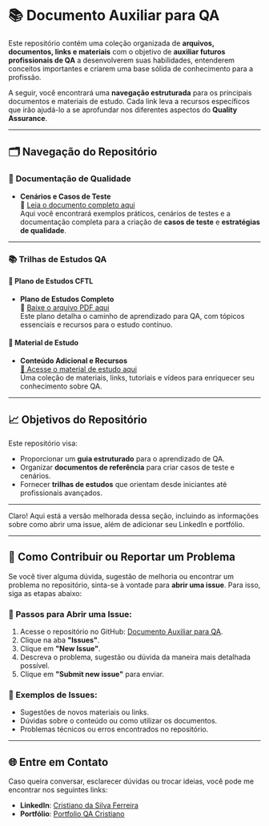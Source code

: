 # 📚 Documento Auxiliar para QA

Este repositório contém uma coleção organizada de **arquivos, documentos, links e materiais** com o objetivo de **auxiliar futuros profissionais de QA** a desenvolverem suas habilidades, entenderem conceitos importantes e criarem uma base sólida de conhecimento para a profissão.

A seguir, você encontrará uma **navegação estruturada** para os principais documentos e materiais de estudo. Cada link leva a recursos específicos que irão ajudá-lo a se aprofundar nos diferentes aspectos do **Quality Assurance**.

---

## 🗂️ Navegação do Repositório

### 📜 **Documentação de Qualidade**

- **Cenários e Casos de Teste**  
  📄 [Leia o documento completo aqui](./Documentação%20da%20Qualidade/README.md)  
  Aqui você encontrará exemplos práticos, cenários de testes e a documentação completa para a criação de **casos de teste** e **estratégias de qualidade**.

---

### 📚 **Trilhas de Estudos QA**

#### 📝 **Plano de Estudos CFTL**

- **Plano de Estudos Completo**  
  📄 [Baixe o arquivo PDF aqui](./Trilhas%20de%20Estudos%20QA/Planos%20de%20Estudos/Plano_de_Estudos_CTFL.pdf)  
  Este plano detalha o caminho de aprendizado para QA, com tópicos essenciais e recursos para o estudo contínuo.

#### 📘 **Material de Estudo**

- **Conteúdo Adicional e Recursos**  
  [📖 Acesse o material de estudo aqui](./Trilhas%20de%20Estudos%20QA/README.md)  
  Uma coleção de materiais, links, tutoriais e vídeos para enriquecer seu conhecimento sobre QA.

---

## 📈 Objetivos do Repositório

Este repositório visa:

- Proporcionar um **guia estruturado** para o aprendizado de QA.
- Organizar **documentos de referência** para criar casos de teste e cenários.
- Fornecer **trilhas de estudos** que orientam desde iniciantes até profissionais avançados.

---

Claro! Aqui está a versão melhorada dessa seção, incluindo as informações sobre como abrir uma issue, além de adicionar seu LinkedIn e portfólio.

---

## 💬 Como Contribuir ou Reportar um Problema

Se você tiver alguma dúvida, sugestão de melhoria ou encontrar um problema no repositório, sinta-se à vontade para **abrir uma issue**. Para isso, siga as etapas abaixo:

### 🚨 Passos para Abrir uma Issue:

1. Acesse o repositório no GitHub: [Documento Auxiliar para QA](https://github.com/CristianoSFMothe/documento-auxiliar-para-qa).
2. Clique na aba **"Issues"**.
3. Clique em **"New Issue"**.
4. Descreva o problema, sugestão ou dúvida da maneira mais detalhada possível.
5. Clique em **"Submit new issue"** para enviar.

### 📝 Exemplos de Issues:

- Sugestões de novos materiais ou links.
- Dúvidas sobre o conteúdo ou como utilizar os documentos.
- Problemas técnicos ou erros encontrados no repositório.

---

## 🌐 Entre em Contato

Caso queira conversar, esclarecer dúvidas ou trocar ideias, você pode me encontrar nos seguintes links:

- **LinkedIn**: [Cristiano da Silva Ferreira](https://www.linkedin.com/in/cristiano-da-silva-ferreira/)
- **Portfólio**: [Portfolio QA Cristiano](https://portfolio-qa-cristiano.vercel.app/)
